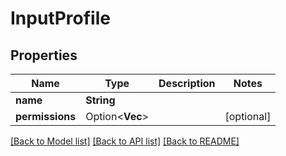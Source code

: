 # InputProfile

## Properties

Name | Type | Description | Notes
------------ | ------------- | ------------- | -------------
**name** | **String** |  | 
**permissions** | Option<**Vec<String>**> |  | [optional]

[[Back to Model list]](../README.md#documentation-for-models) [[Back to API list]](../README.md#documentation-for-api-endpoints) [[Back to README]](../README.md)


